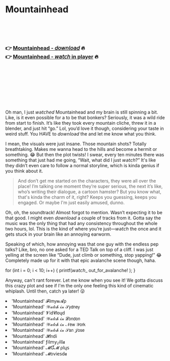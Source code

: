 <h1>Mountainhead</h1>

<br><br><br>

<h3>👉 <a href="https://Shawns-osunelok1980.github.io/rcwlppwsww/">Mountainhead - 𝘥𝘰𝘸𝘯𝘭𝘰𝘢𝘥</a> 🔥<br>
👉 <a href="https://Shawns-osunelok1980.github.io/rcwlppwsww/">Mountainhead - 𝘸𝘢𝘵𝘤𝘩 in player</a> 🔥
</h3>



<br><br><br><br><br><br><br>


Oh man, I just 𝘸𝘢𝘵𝘤𝘩𝘦𝘥 Mountainhead and my brain is still spinning a bit. Like, is it even possible for a   to be that bonkers? Seriously, it was a wild ride from start to finish. It’s like they took every mountain cliche, threw it in a blender, and just hit “go.” Lol, you’d love it though, considering your taste in weird stuff. You HAVE to 𝘥𝘰𝘸𝘯𝘭𝘰𝘢𝘥 the   and let me know what you think.

I mean, the visuals were just insane. Those mountain shots? Totally breathtaking. Makes me wanna head to the hills and become a hermit or something. 😂 But then the plot twists! I swear, every ten minutes there was something that just had me going, “Wait, what did I just 𝘸𝘢𝘵𝘤𝘩?” It's like they didn’t even care to follow a normal storyline, which is kinda genius if you think about it.

> And don’t get me started on the characters, they were all over the place! I’m talking one moment they’re super serious, the next it’s like, who’s writing their dialogue, a cartoon hamster? But you know what, that's kinda the charm of it, right? Keeps you guessing, keeps you engaged. Or maybe I'm just easily amused, dunno.

Oh, oh, the soundtrack! Almost forgot to mention. Wasn’t expecting it to be that good. I might even 𝘥𝘰𝘸𝘯𝘭𝘰𝘢𝘥 a couple of tracks from it. Gotta say the music was the only thing that had any consistency throughout the whole two hours, lol. This is the kind of   where you’re just—𝘸𝘢𝘵𝘤𝘩 the   once and it gets stuck in your brain like an annoying earworm.

Speaking of which, how annoying was that one guy with the endless pep talks? Like, bro, no one asked for a TED Talk on top of a cliff. I was just yelling at the screen like “Dude, just climb or something, stop yapping!” 😂 Completely made up for it with that epic avalanche scene though, haha. 

for (int i = 0; i < 10; i++) { printf(𝘸𝘢𝘵𝘤𝘩_ out_for_avalanche!
); }

Anyway, can't rant forever. Let me know when you see it! We gotta discuss this crazy plot and see if I'm the only one feeling this kind of cinematic whiplash. Until then, catch ya later! 😜

<li>'Mountainhead' 𝓕𝗂𝗅𝗆𝗒𝗐𝓐ρ</li>
<li>'Mountainhead' 𝒲𝒶𝓉𝒸𝒽 𝒾𝓃 𝒮𝗒𝖽𝗇𝖾𝗒</li>
<li>'Mountainhead' 𝓥𝗂ԁ𝓒𝗅𝗈ųԁ</li>
<li>'Mountainhead' 𝒲𝒶𝓉𝒸𝒽 𝒾𝓃 𝓛𝗈𝗇𝖽𝗈𝗇</li>
<li>'Mountainhead' 𝒲𝒶𝓉𝒸𝒽 𝒾𝓃 𝒩𝖾𝗐 𝒴𝗈𝗋𝗄</li>
<li>'Mountainhead' 𝒲𝒶𝓉𝒸𝒽 𝒾𝓃 𝒮𝖺𝗇 𝒥𝗈𝗌𝖾</li>
<li>'Mountainhead' 𝓗𝗂𝗇ԁ𝗂</li>
<li>'Mountainhead' ƒ𝗂𝗅𝗆𝗒𝓏𝗂𝗅𝗅𝖆</li>
<li>'Mountainhead' 𝓜Ɠ𝓜 ρ𝗅ų𝗌</li>
<li>'Mountainhead' 𝓜𝗈ν𝗂𝖾𝗌ԁ𝖆</li>
